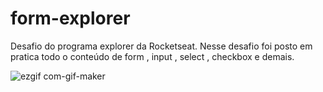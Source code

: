 # form-explorer
Desafio do programa explorer da Rocketseat.
Nesse desafio foi posto em pratica todo o conteúdo de form , input , select , checkbox e demais.


![ezgif com-gif-maker](https://user-images.githubusercontent.com/101301928/163600186-ef1f54e3-eccf-4719-af53-4069e71f82fd.gif)
